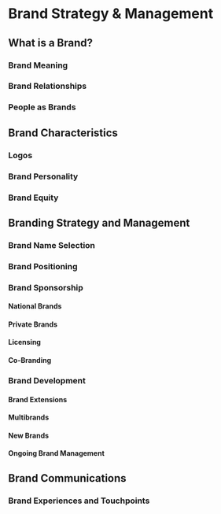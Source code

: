 # Brand Strategy & Management
## What is a Brand?

### Brand Meaning
### Brand Relationships
### People as Brands

## Brand Characteristics
### Logos
### Brand Personality
### Brand Equity

## Branding Strategy and Management
### Brand Name Selection
### Brand Positioning
### Brand Sponsorship
#### National Brands
#### Private Brands
#### Licensing
#### Co-Branding

### Brand Development
#### Brand Extensions
#### Multibrands
#### New Brands
#### Ongoing Brand Management

## Brand Communications
### Brand Experiences and Touchpoints
